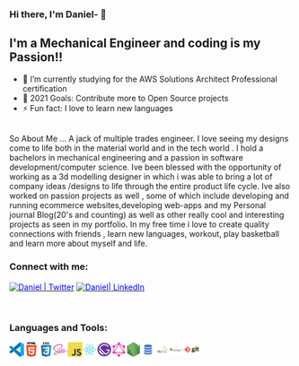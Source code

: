 ### Hi there, I'm Daniel- 👋


## I'm a Mechanical Engineer and coding is my Passion!!

- 🌱 I’m currently studying for the AWS Solutions Architect Professional certification
- 🥅 2021 Goals: Contribute more to Open Source projects
- ⚡ Fun fact: I love to learn new languages
<br/>
So About Me ...
A jack of multiple trades engineer. I love seeing my designs come to life both in the material world and in the tech world . I hold a bachelors in mechanical engineering and a passion in software development/computer science. Ive been blessed with the opportunity of working as a 3d modelling designer in which i was able to bring a lot of company ideas /designs to life through the entire product life cycle. Ive also worked on passion projects as well , some of which include developing and running ecommerce websites,developing web-apps and my Personal journal Blog(20's and counting) as well as other really cool and interesting projects as seen in my portfolio. In my free time i love to create quality connections with friends , learn new languages, workout, play basketball and learn more about myself and life.

### Connect with me:



[<img align="center" alt="Daniel | Twitter" width="22px" src="https://cdn.jsdelivr.net/npm/simple-icons@v3/icons/twitter.svg" style= "color:blue;"/>][twitter]
[<img align="center" alt="Daniel| LinkedIn" width="22px" src="https://cdn.jsdelivr.net/npm/simple-icons@v3/icons/linkedin.svg" style= "color:blue;" />][linkedin]


<br />

### Languages and Tools:

<img align="left" alt="Visual Studio Code" width="26px" src="https://raw.githubusercontent.com/github/explore/80688e429a7d4ef2fca1e82350fe8e3517d3494d/topics/visual-studio-code/visual-studio-code.png" />
<img align="left" alt="HTML5" width="26px" src="https://raw.githubusercontent.com/github/explore/80688e429a7d4ef2fca1e82350fe8e3517d3494d/topics/html/html.png" />
<img align="left" alt="CSS3" width="26px" src="https://raw.githubusercontent.com/github/explore/80688e429a7d4ef2fca1e82350fe8e3517d3494d/topics/css/css.png" />
<img align="left" alt="Sass" width="26px" src="https://raw.githubusercontent.com/github/explore/80688e429a7d4ef2fca1e82350fe8e3517d3494d/topics/sass/sass.png" />
<img align="left" alt="JavaScript" width="26px" src="https://raw.githubusercontent.com/github/explore/80688e429a7d4ef2fca1e82350fe8e3517d3494d/topics/javascript/javascript.png" />
<img align="left" alt="React" width="26px" src="https://raw.githubusercontent.com/github/explore/80688e429a7d4ef2fca1e82350fe8e3517d3494d/topics/react/react.png" />
<img align="left" alt="Gatsby" width="26px" src="https://raw.githubusercontent.com/github/explore/e94815998e4e0713912fed477a1f346ec04c3da2/topics/gatsby/gatsby.png" />
<img align="left" alt="GraphQL" width="26px" src="https://raw.githubusercontent.com/github/explore/80688e429a7d4ef2fca1e82350fe8e3517d3494d/topics/graphql/graphql.png" />
<img align="left" alt="Node.js" width="26px" src="https://raw.githubusercontent.com/github/explore/80688e429a7d4ef2fca1e82350fe8e3517d3494d/topics/nodejs/nodejs.png" />
<img align="left" alt="SQL" width="26px" src="https://raw.githubusercontent.com/github/explore/80688e429a7d4ef2fca1e82350fe8e3517d3494d/topics/sql/sql.png" />
<img align="left" alt="MySQL" width="26px" src="https://raw.githubusercontent.com/github/explore/80688e429a7d4ef2fca1e82350fe8e3517d3494d/topics/mysql/mysql.png" />
<img align="left" alt="MongoDB" width="26px" src="https://raw.githubusercontent.com/github/explore/80688e429a7d4ef2fca1e82350fe8e3517d3494d/topics/mongodb/mongodb.png" />
<img align="left" alt="Git" width="26px" src="https://raw.githubusercontent.com/github/explore/80688e429a7d4ef2fca1e82350fe8e3517d3494d/topics/git/git.png" />


<br />
<br />



[twitter]: https://twitter.com/DanielOdiase1
[linkedin]: https://www.linkedin.com/in/daniel-odiase-b95b35109/
 
